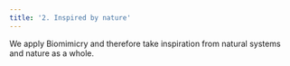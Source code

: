 ```yaml
---
title: '2. Inspired by nature'
---
```


We apply Biomimicry and therefore take inspiration from natural systems and nature as a whole.
